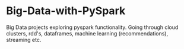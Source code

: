 # Big-Data-with-PySpark
Big Data projects exploring pyspark functionality. Going through cloud clusters, rdd's, dataframes, machine learning (recommendations), streaming etc.
